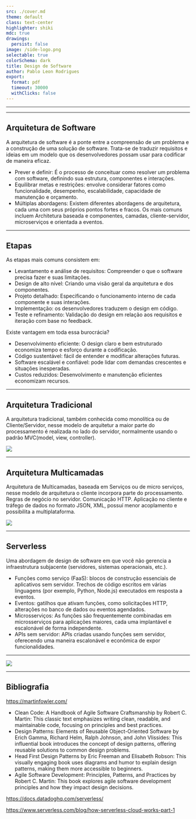```yaml
---
src: ./cover.md
theme: default
class: text-center
highlighter: shiki
mdc: true
drawings:
  persist: false
image: /side-logo.png
selectable: true
colorSchema: dark
title: Design de Software
author: Pablo Leon Rodrigues
export:
  format: pdf
  timeout: 30000
  withClicks: false
---
```


---

<Toc maxDepth="2"></Toc>

---

## Arquitetura de Software

A arquitetura de software é a ponte entre a compreensão de um problema e a construção de uma solução de software. Trata-se 
de traduzir requisitos e ideias em um modelo que os desenvolvedores possam usar para codificar de maneira eficaz.

- Prever e definir: É o processo de conceituar como resolver um problema com software, definindo sua estrutura, 
componentes e interações.
- Equilibrar metas e restrições: envolve considerar fatores como funcionalidade, desempenho, escalabilidade, 
capacidade de manutenção e orçamento.
- Múltiplas abordagens: Existem diferentes abordagens de arquitetura, cada uma com seus próprios pontos fortes e fracos.
Os mais comuns incluem Architetura baseada e componentes, camadas, cliente-servidor, microserviços e orientada a eventos.


<!--

1. Component-Based Architecture: This approach involves breaking down a system into modular components, each responsible for specific functionalities. These components interact through well-defined interfaces, promoting reusability and maintainability.

2. Layered Architecture: In a layered architecture, the system is divided into distinct layers, with each layer responsible for a specific aspect of functionality. This separation of concerns simplifies development and allows for easier maintenance and scalability.

3. Client-Server Architecture: In this model, the system is divided into client and server components, with clients making requests to servers for resources or services. This architecture enables distributed computing and facilitates scalability by allowing for the distribution of workload across multiple servers.

4. Microservices Architecture: A relatively modern approach, microservices architecture involves breaking down a system into a collection of small, independently deployable services. Each service is responsible for a specific business function and communicates with other services via well-defined APIs. This architecture promotes flexibility, scalability, and resilience.

5. Event-Driven Architecture: In an event-driven architecture, components within a system communicate by producing and consuming events. This asynchronous communication model enables loose coupling between components and supports scalability and fault tolerance.

1. Modularity: Breaking down a system into smaller, self-contained modules promotes reusability, maintainability, and testability.
2. Abstraction: Abstracting away implementation details and focusing on high-level concepts facilitates understanding and promotes flexibility.
3. Encapsulation: Encapsulating data and behavior within modules prevents unauthorized access and reduces the risk of unintended side effects.
4. Separation of Concerns: Dividing a system into distinct components, each responsible for a specific aspect of functionality, simplifies development and maintenance.
5. Scalability: Designing a system to accommodate increasing workload or user base without sacrificing performance or reliability is essential for long-term success.
6. Flexibility: Building a system that can adapt to changing requirements or environments ensures its longevity and relevance.
-->

---

## Etapas

As etapas mais comuns consistem em:

- Levantamento e análise de requisitos: Compreender o que o software precisa fazer e suas limitações.
- Design de alto nível: Criando uma visão geral da arquitetura e dos componentes.
- Projeto detalhado: Especificando o funcionamento interno de cada componente e suas interações.
- Implementação: os desenvolvedores traduzem o design em código.
- Teste e refinamento: Validação do design em relação aos requisitos e iteração com base no feedback.

Existe vantagem em toda essa burocrácia?

- Desenvolvimento eficiente: O design claro e bem estruturado economiza tempo e esforço durante a codificação.
- Código sustentável: fácil de entender e modificar alterações futuras.
- Software escalável e confiável: pode lidar com demandas crescentes e situações inesperadas.
- Custos reduzidos: Desenvolvimento e manutenção eficientes economizam recursos.

---

## Arquitetura Tradicional

A arquitetura tradicional, também conhecida como monolítica ou de Cliente/Servidor, nesse modelo de arquitetur a maior 
parte do processamento é realizada no lado do servidor, normalmente usando o padrão MVC(model, view, controller).

![](/monolito.png)

---

## Arquitetura Multicamadas

Arquitetura de Multicamadas, baseada em Serviços ou de micro serviços, nesse modelo de arquitetura
o cliente incorpora parte do processamento. Regras de negócio no servidor. Comunicação HTTP. 
Aplicação no cliente e tráfego de dados no formato JSON, XML, possuí menor acoplamento e possibilita
a multiplataforma.

![](/multicamadas.png)

---

## Serverless

Uma abordagem de design de software em que você não gerencia a infraestrutura subjacente (servidores, 
sistemas operacionais, etc.). 

- Funções como serviço (FaaS): blocos de construção essenciais de aplicativos sem servidor.
Trechos de código escritos em várias linguagens (por exemplo, Python, Node.js) executados em resposta a eventos.
- Eventos: gatilhos que ativam funções, como solicitações HTTP, alterações no banco de dados ou eventos agendados.
- Microsserviços: As funções são frequentemente combinadas em microsserviços para aplicações maiores,
cada uma implantável e escalonável de forma independente.
- APIs sem servidor: APIs criadas usando funções sem servidor, oferecendo uma maneira escalonável e econômica
de expor funcionalidades.

<!-- 
- Benefits:
Faster Development: Focus on code, not infrastructure management.
Increased Scalability: Cloud providers handle scaling automatically, adapting to demand spikes.
Cost-Effective: Pay only for the resources used, avoiding idle server costs.
Improved Reliability: Cloud providers manage infrastructure for high availability and fault tolerance.
- Drawbacks:
Vendor Lock-in: Deep integration with specific cloud provider platforms.
Cold Starts: Functions may take longer to execute initially due to container spin-up.
Debugging Complexity: Debugging issues across distributed functions can be challenging.
-->

---

![](/tecnologias.png)

---

## Bibliografia


https://martinfowler.com/

- Clean Code: A Handbook of Agile Software Craftsmanship by Robert C. Martin: This classic text emphasizes writing clean, readable, and maintainable code, focusing on principles and best practices.
- Design Patterns: Elements of Reusable Object-Oriented Software by Erich Gamma, Richard Helm, Ralph Johnson, and John Vlissides: This influential book introduces the concept of design patterns, offering reusable solutions to common design problems.
- Head First Design Patterns by Eric Freeman and Elisabeth Robson: This visually engaging book uses diagrams and humor to explain design patterns, making them more accessible to beginners.
- Agile Software Development: Principles, Patterns, and Practices by Robert C. Martin: This book explores agile software development principles and how they impact design decisions.


https://docs.datadoghq.com/serverless/

https://www.serverless.com/blog/how-serverless-cloud-works-part-1
